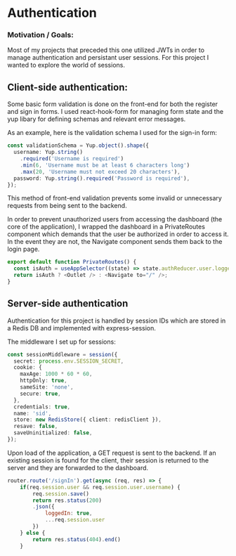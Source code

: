 # Authentication

### Motivation / Goals:

Most of my projects that preceded this one utilized JWTs in order to manage authentication and persistant user sessions. For this project I wanted to explore the world of sessions.

## Client-side authentication:

Some basic form validation is done on the front-end for both the register and sign in forms. I used react-hook-form for managing form state and the yup libary for defining schemas and relevant error messages.

As an example, here is the validation schema I used for the sign-in form:

```typescript
const validationSchema = Yup.object().shape({
  username: Yup.string()
    .required('Username is required')
    .min(6, 'Username must be at least 6 characters long')
    .max(20, 'Username must not exceed 20 characters'),
  password: Yup.string().required('Password is required'),
});
```

This method of front-end validation prevents some invalid or unnecessary requests from being sent to the backend.

In order to prevent unauthorized users from accessing the dashboard (the core of the application), I wrapped the dashboard in a PrivateRoutes component which demands that the user be authorized in order to access it. In the event they are not, the Navigate component sends them back to the login page.

```typescript
export default function PrivateRoutes() {
  const isAuth = useAppSelector((state) => state.authReducer.user.loggedIn);
  return isAuth ? <Outlet /> : <Navigate to="/" />;
}
```

## Server-side authentication

Authentication for this project is handled by session IDs which are stored in a Redis DB and implemented with express-session.

The middleware I set up for sessions:

```typescript
const sessionMiddleware = session({
  secret: process.env.SESSION_SECRET,
  cookie: {
    maxAge: 1000 * 60 * 60,
    httpOnly: true,
    sameSite: 'none',
    secure: true,
  },
  credentials: true,
  name: 'sid',
  store: new RedisStore({ client: redisClient }),
  resave: false,
  saveUninitialized: false,
});
```

Upon load of the application, a GET request is sent to the backend. If an existing session is found for the client, their session is returned to the server and they are forwarded to the dashboard.

```javascript
router.route('/signIn').get(async (req, res) => {
    if(req.session.user && req.session.user.username) {
        req.session.save()
        return res.status(200)
        .json({
            loggedIn: true,
            ...req.session.user
        })
    } else {
        return res.status(404).end()
    }
```
